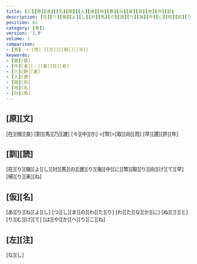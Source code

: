 ```yaml
---
title: [三][野][連][[名][闕]][入][唐][時][春][日][蔵][首][老][作][歌]
description: [在][り][嶺][よ][し][対][馬][の][渡][り][海][中][に][幣][取][り][向][け][て][早][帰][り][来][ね]
position: 62
category: [巻]1
version: '1.0'
volume: 1
comparison:
- [弊] -> [幣] [[元]][[類]][[冷]]
keywords:
- [雑][歌]
- [作][者][：][春][日][老]
- [三][野][連]
- [入][唐]
- [餞][別]
- [地][名]
- [対][馬]
---
```


## [原][文]

[在][根][良] [對][馬][乃][渡] [々][中][尓] <[幣]>[取][向][而] [早][還][許][年]

## [訓][読]

[在][り][嶺][よ][し][対][馬][の][渡][り][海][中][に][幣][取][り][向][け][て][早][帰][り][来][ね]

## [仮][名]

[あ][り][ね][よ][し] [つ][し][ま][の][わ][た][り] [わ][た][な][か][に] [ぬ][さ][と][り][む][け][て] [は][や][か][へ][り][こ][ね]

## [左][注]

[な][し]
